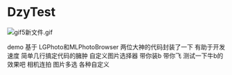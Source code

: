 
# DzyTest

![gif5新文件.gif](http://upload-images.jianshu.io/upload_images/2048628-e7b546d38790e89d.gif?imageMogr2/auto-orient/strip)

demo 
基于 LGPhoto和MLPhotoBrowser 两位大神的代码封装了一下 有助于开发速度 简单几行搞定代码的臃肿 
自定义图片选择器 带你装b 带你飞 测试一下牛b的效果吧 相机连拍 图片多选 各种自定义 




